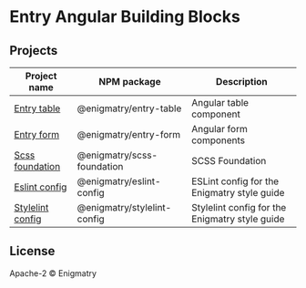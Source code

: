 # Entry Angular Building Blocks

## Projects

| Project name | NPM package | Description
|-|-|-|
| [Entry table](./projects/entry-table/README.md) | @enigmatry/entry-table | Angular table component |
| [Entry form](./projects/entry-form/README.md) | @enigmatry/entry-form | Angular form components |
| [Scss foundation](./projects/scss-foundation/README.md) | @enigmatry/scss-foundation | SCSS Foundation |
| [Eslint config](./projects/eslint-config/README.md) | @enigmatry/eslint-config | ESLint config for the Enigmatry style guide |
| [Stylelint config](./projects/stylelint-config/README.md) | @enigmatry/stylelint-config | Stylelint config for the Enigmatry style guide |

## License

Apache-2 © Enigmatry